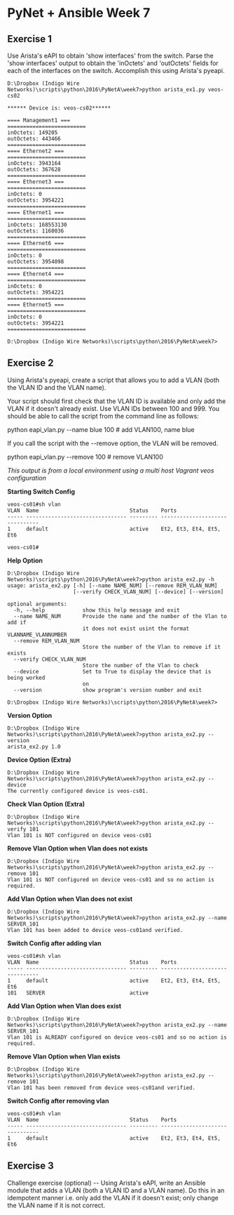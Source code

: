 PyNet + Ansible Week 7
==============

Exercise 1
--------------

Use Arista's eAPI to obtain 'show interfaces' from the switch. Parse the 'show interfaces' output to obtain the 'inOctets' and 'outOctets' fields for each of the interfaces on the switch.  Accomplish this using Arista's pyeapi.

	D:\Dropbox (Indigo Wire Networks)\scripts\python\2016\PyNetA\week7>python arista_ex1.py veos-cs02

	****** Device is: veos-cs02******

	==== Management1 ===
	=========================
	inOctets: 149205
	outOctets: 443466
	=========================
	==== Ethernet2 ===
	=========================
	inOctets: 3943164
	outOctets: 367628
	=========================
	==== Ethernet3 ===
	=========================
	inOctets: 0
	outOctets: 3954221
	=========================
	==== Ethernet1 ===
	=========================
	inOctets: 168553130
	outOctets: 1160036
	=========================
	==== Ethernet6 ===
	=========================
	inOctets: 0
	outOctets: 3954098
	=========================
	==== Ethernet4 ===
	=========================
	inOctets: 0
	outOctets: 3954221
	=========================
	==== Ethernet5 ===
	=========================
	inOctets: 0
	outOctets: 3954221
	=========================

	D:\Dropbox (Indigo Wire Networks)\scripts\python\2016\PyNetA\week7>

Exercise 2
--------------

Using Arista's pyeapi, create a script that allows you to add a VLAN (both the VLAN ID and the VLAN name).  

Your script should first check that the VLAN ID is available and only add the VLAN if it doesn't already exist.  Use VLAN IDs between 100 and 999.  You should be able to call the script from the command line as follows:

   python eapi_vlan.py --name blue 100     # add VLAN100, name blue

If you call the script with the --remove option, the VLAN will be removed.

   python eapi_vlan.py --remove 100          # remove VLAN100


*This output is from a local environment using a multi host Vagrant veos configuration*
   

**Starting Switch Config**

	veos-cs01#sh vlan
	VLAN  Name                             Status    Ports
	----- -------------------------------- --------- -------------------------------
	1     default                          active    Et2, Et3, Et4, Et5, Et6

	veos-cs01#


**Help Option**

	D:\Dropbox (Indigo Wire Networks)\scripts\python\2016\PyNetA\week7>python arista_ex2.py -h
	usage: arista_ex2.py [-h] [--name NAME_NUM] [--remove REM_VLAN_NUM]
						 [--verify CHECK_VLAN_NUM] [--device] [--version]

	optional arguments:
	  -h, --help            show this help message and exit
	  --name NAME_NUM       Provide the name and the number of the Vlan to add if
							it does not exist usint the format VLANNAME_VLANNUMBER
	  --remove REM_VLAN_NUM
							Store the number of the Vlan to remove if it exists
	  --verify CHECK_VLAN_NUM
							Store the number of the Vlan to check
	  --device              Set to True to display the device that is being worked
							on
	  --version             show program's version number and exit

	D:\Dropbox (Indigo Wire Networks)\scripts\python\2016\PyNetA\week7>


**Version Option**

	D:\Dropbox (Indigo Wire Networks)\scripts\python\2016\PyNetA\week7>python arista_ex2.py --version
	arista_ex2.py 1.0

**Device Option (Extra)**

	D:\Dropbox (Indigo Wire Networks)\scripts\python\2016\PyNetA\week7>python arista_ex2.py --device
	The currently configured device is veos-cs01.

**Check Vlan Option (Extra)**

	D:\Dropbox (Indigo Wire Networks)\scripts\python\2016\PyNetA\week7>python arista_ex2.py --verify 101
	Vlan 101 is NOT configured on device veos-cs01

**Remove Vlan Option when Vlan does not exists**

	D:\Dropbox (Indigo Wire Networks)\scripts\python\2016\PyNetA\week7>python arista_ex2.py --remove 101
	Vlan 101 is NOT configured on device veos-cs01 and so no action is required.

**Add Vlan Option when Vlan does not exist**

	D:\Dropbox (Indigo Wire Networks)\scripts\python\2016\PyNetA\week7>python arista_ex2.py --name SERVER_101
	Vlan 101 has been added to device veos-cs01and verified.

**Switch Config after adding vlan**

	veos-cs01#sh vlan
	VLAN  Name                             Status    Ports
	----- -------------------------------- --------- -------------------------------
	1     default                          active    Et2, Et3, Et4, Et5, Et6
	101   SERVER                           active

**Add Vlan Option when Vlan does exist**

	D:\Dropbox (Indigo Wire Networks)\scripts\python\2016\PyNetA\week7>python arista_ex2.py --name SERVER_101
	Vlan 101 is ALREADY configured on device veos-cs01 and so no action is required.

**Remove Vlan Option when Vlan exists**

	D:\Dropbox (Indigo Wire Networks)\scripts\python\2016\PyNetA\week7>python arista_ex2.py --remove 101
	Vlan 101 has been removed from device veos-cs01and verified.

**Switch Config after removing vlan**

	veos-cs01#sh vlan
	VLAN  Name                             Status    Ports
	----- -------------------------------- --------- -------------------------------
	1     default                          active    Et2, Et3, Et4, Et5, Et6


   
Exercise 3
-------------- 

Challenge exercise (optional) -- Using Arista's eAPI, write an Ansible module that adds a VLAN (both a VLAN ID and a VLAN name).  Do this in an idempotent manner i.e. only add the VLAN if it doesn't exist; only change the VLAN name if it is not correct. 


